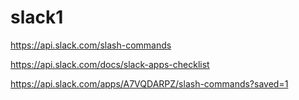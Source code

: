 # slack1

https://api.slack.com/slash-commands

https://api.slack.com/docs/slack-apps-checklist


https://api.slack.com/apps/A7VQDARPZ/slash-commands?saved=1